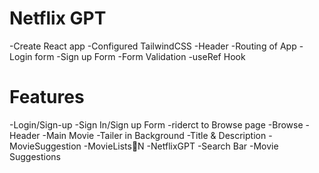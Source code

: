 # Netflix GPT
-Create React app
-Configured TailwindCSS
-Header
-Routing of App
-Login form
-Sign up Form
-Form Validation
-useRef Hook


# Features
-Login/Sign-up
    -Sign In/Sign up Form
    -riderct to Browse page
-Browse
    -Header
    -Main Movie
        -Tailer in Background
        -Title & Description
        -MovieSuggestion
            -MovieLists🌟N
-NetflixGPT
    -Search Bar
    -Movie Suggestions